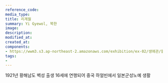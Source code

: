 ```yaml
---
reference_code:
media_type:
title: 리계월
summary: Yi Gyewol, 북한
image:
description:
modified_at:
created_at:
components:
- https://wwm3.s3.ap-northeast-2.amazonaws.com/exhibition/ex-02/생애관/할머니들/리계월.jpg
tags:
-
---
```

1921년 황해남도 벽성 출생
16세에 연행되어 중국 하얼빈에서 일본군성노예 생활